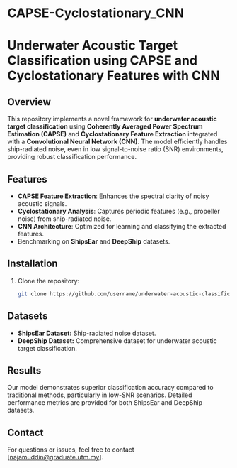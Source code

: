 # CAPSE-Cyclostationary_CNN

# Underwater Acoustic Target Classification using CAPSE and Cyclostationary Features with CNN

## Overview
This repository implements a novel framework for **underwater acoustic target classification** using **Coherently Averaged Power Spectrum Estimation (CAPSE)** and **Cyclostationary Feature Extraction** integrated with a **Convolutional Neural Network (CNN)**. The model efficiently handles ship-radiated noise, even in low signal-to-noise ratio (SNR) environments, providing robust classification performance.

## Features
- **CAPSE Feature Extraction**: Enhances the spectral clarity of noisy acoustic signals.
- **Cyclostationary Analysis**: Captures periodic features (e.g., propeller noise) from ship-radiated noise.
- **CNN Architecture**: Optimized for learning and classifying the extracted features.
- Benchmarking on **ShipsEar** and **DeepShip** datasets.

## Installation

1. Clone the repository:
   ```bash
   git clone https://github.com/username/underwater-acoustic-classification.git

## Datasets
- **ShipsEar Dataset:** Ship-radiated noise dataset.
- **DeepShip Dataset:** Comprehensive dataset for underwater acoustic target classification.
## Results
Our model demonstrates superior classification accuracy compared to traditional methods, particularly in low-SNR scenarios. Detailed performance metrics are provided for both ShipsEar and DeepShip datasets.

## Contact
For questions or issues, feel free to contact [najamuddin@graduate.utm.my].

